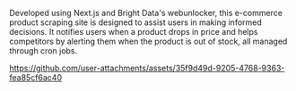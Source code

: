 
Developed using Next.js and Bright Data's webunlocker, this e-commerce product scraping site is designed to assist users in making informed decisions. It notifies users when a product drops in price and helps competitors by alerting them when the product is out of stock, all managed through cron jobs.



https://github.com/user-attachments/assets/35f9d49d-9205-4768-9363-fea85cf6ac40



